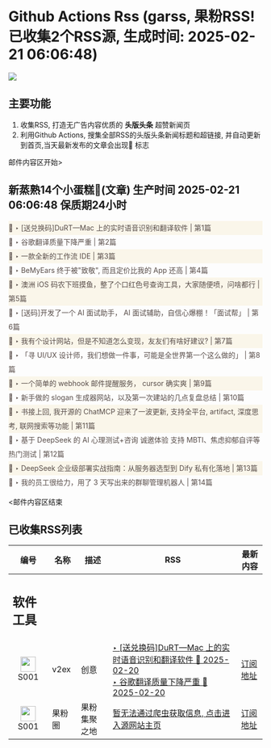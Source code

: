 # Github Actions Rss (garss, 果粉RSS! 已收集2个RSS源, 生成时间: 2025-02-21 06:06:48)

![](https://cdn.jsdelivr.net/gh/xinkeji/garss/_media/ga-rss.png)



## 主要功能
1. 收集RSS, 打造无广告内容优质的 **头版头条** 超赞新闻页
2. 利用Github Actions, 搜集全部RSS的头版头条新闻标题和超链接, 并自动更新到首页,当天最新发布的文章会出现🌈 标志

邮件内容区开始>
<h2>新蒸熟14个小蛋糕🍰(文章) 生产时间 2025-02-21 06:06:48 保质期24小时</h2>

<div style='line-height:3;background-color:#FAF6EA;' ><a href='https://www.v2ex.com/t/1112884#reply56' style="line-height:2;text-decoration:none;display:block;color:#584D49;">🌈 ‣ [送兑换码]DuRT—Mac 上的实时语音识别和翻译软件 | 第1篇</a></div><div style='line-height:3;' ><a href='https://www.v2ex.com/t/1113058#reply23' style="line-height:2;text-decoration:none;display:block;color:#584D49;">🌈 ‣ 谷歌翻译质量下降严重 | 第2篇</a></div><div style='line-height:3;background-color:#FAF6EA;' ><a href='https://www.v2ex.com/t/1112879#reply450' style="line-height:2;text-decoration:none;display:block;color:#584D49;">🌈 ‣ 一款全新的工作流 IDE | 第3篇</a></div><div style='line-height:3;' ><a href='https://www.v2ex.com/t/1113055#reply4' style="line-height:2;text-decoration:none;display:block;color:#584D49;">🌈 ‣ BeMyEars 终于被"致敬", 而且定价比我的 App 还高 | 第4篇</a></div><div style='line-height:3;background-color:#FAF6EA;' ><a href='https://www.v2ex.com/t/1113072#reply0' style="line-height:2;text-decoration:none;display:block;color:#584D49;">🌈 ‣ 澳洲 iOS 码农下班摸鱼，整了个口红色号查询工具，大家随便喷，问啥都行 | 第5篇</a></div><div style='line-height:3;' ><a href='https://www.v2ex.com/t/1113047#reply11' style="line-height:2;text-decoration:none;display:block;color:#584D49;">🌈 ‣ [送码]开发了一个 AI 面试助手， AI 面试辅助，自信心爆棚！「面试帮」 | 第6篇</a></div><div style='line-height:3;background-color:#FAF6EA;' ><a href='https://www.v2ex.com/t/1112875#reply31' style="line-height:2;text-decoration:none;display:block;color:#584D49;">🌈 ‣ 我有个设计网站，但是不知道怎么变现，友友们有啥好建议? | 第7篇</a></div><div style='line-height:3;' ><a href='https://www.v2ex.com/t/1113031#reply0' style="line-height:2;text-decoration:none;display:block;color:#584D49;">🌈 ‣ 「寻 UI/UX 设计师，我们想做一件事，可能是全世界第一个这么做的」 | 第8篇</a></div><div style='line-height:3;background-color:#FAF6EA;' ><a href='https://www.v2ex.com/t/1112973#reply3' style="line-height:2;text-decoration:none;display:block;color:#584D49;">🌈 ‣ 一个简单的 webhook 邮件提醒服务， cursor 确实爽 | 第9篇</a></div><div style='line-height:3;' ><a href='https://www.v2ex.com/t/1112970#reply0' style="line-height:2;text-decoration:none;display:block;color:#584D49;">🌈 ‣ 新手做的 slogan 生成器网站，以及第一次建站的几点复盘总结 | 第10篇</a></div><div style='line-height:3;background-color:#FAF6EA;' ><a href='https://www.v2ex.com/t/1112822#reply11' style="line-height:2;text-decoration:none;display:block;color:#584D49;">🌈 ‣ 书接上回, 我开源的 ChatMCP 迎来了一波更新, 支持全平台, artifact, 深度思考, 联网搜索等功能 | 第11篇</a></div><div style='line-height:3;' ><a href='https://www.v2ex.com/t/1113067#reply1' style="line-height:2;text-decoration:none;display:block;color:#584D49;">🌈 ‣ 基于 DeepSeek 的 AI 心理测试+咨询 诚邀体验 支持 MBTI、焦虑抑郁自评等热门测试 | 第12篇</a></div><div style='line-height:3;background-color:#FAF6EA;' ><a href='https://www.v2ex.com/t/1112908#reply5' style="line-height:2;text-decoration:none;display:block;color:#584D49;">🌈 ‣ DeepSeek 企业级部署实战指南：从服务器选型到 Dify 私有化落地 | 第13篇</a></div><div style='line-height:3;' ><a href='https://www.v2ex.com/t/1112807#reply2' style="line-height:2;text-decoration:none;display:block;color:#584D49;">🌈 ‣ 我的员工很给力，用了 3 天写出来的群聊管理机器人 | 第14篇</a></div>

<邮件内容区结束

## 已收集RSS列表

| 编号 | 名称 | 描述 | RSS | 最新内容 |
| --- | --- | --- | --- | --- |
| <h2 id="软件工具">软件工具</h2> |  |   |  |  |
| <div id="S001" style="text-align: center;"><img src="https://cdn.jsdelivr.net/gh/zhaoolee/garss/_media/favicon/S001.png" width="30px" style="width:30px;height: auto;"/><br><span>S001</span></div> | v2ex | 创意 | [‣ \[送兑换码\]DuRT—Mac 上的实时语音识别和翻译软件 🌈 2025-02-20](https://www.v2ex.com/t/1112884#reply56)<br/>[‣ 谷歌翻译质量下降严重 🌈 2025-02-20](https://www.v2ex.com/t/1113058#reply23) | [订阅地址](https://www.v2ex.com/feed/tab/creative.xml) |
| <div id="S001" style="text-align: center;"><img src="https://cdn.jsdelivr.net/gh/zhaoolee/garss/_media/favicon/S001.png" width="30px" style="width:30px;height: auto;"/><br><span>S001</span></div> | 果粉圈 | 果粉集聚之地 | [暂无法通过爬虫获取信息, 点击进入源网站主页](https://g0f.cn) | [订阅地址](https://g0f.cn/rss.xml) |



